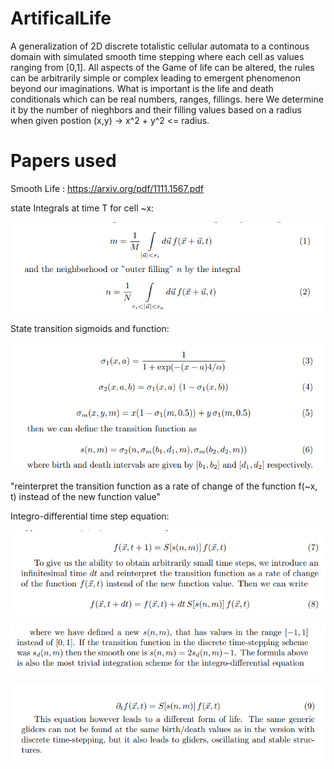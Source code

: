 # ArtificalLife

A generalization of 2D discrete totalistic cellular automata to a continous domain with simulated smooth time stepping where each cell 
as values ranging from [0,1]. All aspects of the Game of life can be altered, the rules can be arbitrarily simple or complex leading to 
emergent phenomenon beyond our imaginations. What is important is the life and death conditionals which can be real numbers, ranges, fillings. here 
We determine it by the number of nieghbors and their filling values based on a radius when given postion (x,y) -> x^2 + y^2 <= radius.

# Papers used
Smooth Life : https://arxiv.org/pdf/1111.1567.pdf

state Integrals at time T for cell ~x:

![state Integrals](image.png)

State transition sigmoids and function:

![Transition functions](image-1.png)


"reinterpret the transition function as a rate of change
of the function f(~x, t) instead of the new function value"

Integro-differential time step equation:

![intro dt](image-2.png)

![smooth time step](image-4.png)

![smooth time step](image-3.png)